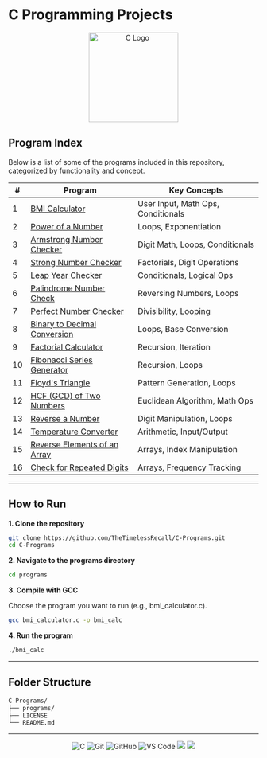 # C Programming Projects

<div align="center">
  <img src="https://upload.wikimedia.org/wikipedia/commons/1/19/C_Logo.png" alt="C Logo" width="180">
</div>



## Program Index

Below is a list of some of the programs included in this repository, categorized by functionality and concept.

| #  | Program                                                                 | Key Concepts                                   |
|----|-------------------------------------------------------------------------|------------------------------------------------|
| 1  | [BMI Calculator](https://github.com/TheTimelessRecall/C-Programs/blob/master/programs/bmi_cal.c)                    | User Input, Math Ops, Conditionals             |
| 2  | [Power of a Number](https://github.com/TheTimelessRecall/C-Programs/blob/master/programs/power_of_number.c)         | Loops, Exponentiation                          |
| 3  | [Armstrong Number Checker](https://github.com/TheTimelessRecall/C-Programs/blob/master/programs/armstrong_number.c) | Digit Math, Loops, Conditionals                |
| 4  | [Strong Number Checker](https://github.com/TheTimelessRecall/C-Programs/blob/master/programs/strong_number.c)       | Factorials, Digit Operations                   |
| 5  | [Leap Year Checker](https://github.com/TheTimelessRecall/C-Programs/blob/master/programs/leap_year.c)               | Conditionals, Logical Ops                      |
| 6  | [Palindrome Number Check](https://github.com/TheTimelessRecall/C-Programs/blob/master/programs/palindrome_number.c) | Reversing Numbers, Loops                       |
| 7  | [Perfect Number Checker](https://github.com/TheTimelessRecall/C-Programs/blob/master/programs/perfect_number.c)     | Divisibility, Looping                          |
| 8  | [Binary to Decimal Conversion](https://github.com/TheTimelessRecall/C-Programs/blob/master/programs/binary_to_decimal.c) | Loops, Base Conversion                     |
| 9  | [Factorial Calculator](https://github.com/TheTimelessRecall/C-Programs/blob/master/programs/factorial_number.c)     | Recursion, Iteration                           |
| 10 | [Fibonacci Series Generator](https://github.com/TheTimelessRecall/C-Programs/blob/master/programs/fibonacci_series.c) | Recursion, Loops                           |
| 11 | [Floyd's Triangle](https://github.com/TheTimelessRecall/C-Programs/blob/master/programs/floyd_triangle.c)           | Pattern Generation, Loops                      |
| 12 | [HCF (GCD) of Two Numbers](https://github.com/TheTimelessRecall/C-Programs/blob/master/programs/hcf_of_numbers.c)   | Euclidean Algorithm, Math Ops                  |
| 13 | [Reverse a Number](https://github.com/TheTimelessRecall/C-Programs/blob/master/programs/reverse_of_number.c)        | Digit Manipulation, Loops                      |
| 14 | [Temperature Converter](https://github.com/TheTimelessRecall/C-Programs/blob/master/programs/temperature_converter.c) | Arithmetic, Input/Output                    |
| 15 | [Reverse Elements of an Array](https://github.com/TheTimelessRecall/C-Programs/blob/master/programs/reversing_of_array_elements.c) | Arrays, Index Manipulation     |
| 16 | [Check for Repeated Digits](https://github.com/TheTimelessRecall/C-Programs/blob/master/programs/checking_repetition_of_digit.c) | Arrays, Frequency Tracking     |

---

## How to Run

**1. Clone the repository**

```bash
git clone https://github.com/TheTimelessRecall/C-Programs.git
cd C-Programs
```

**2. Navigate to the programs directory**
```bash
cd programs
```

**3. Compile with GCC**

Choose the program you want to run (e.g., bmi_calculator.c).
```bash
gcc bmi_calculator.c -o bmi_calc
```

**4. Run the program**
```bash
./bmi_calc
```

---

## Folder Structure
```bash
C-Programs/
├── programs/         
├── LICENSE
└── README.md
```

---

<p align="center">
  <img src="https://img.shields.io/badge/C-00599C?style=for-the-badge&logo=c&logoColor=white" alt="C" />
  <img src="https://img.shields.io/badge/Git-F05032?style=for-the-badge&logo=git&logoColor=white" alt="Git" />
  <img src="https://img.shields.io/badge/GitHub-181717?style=for-the-badge&logo=github&logoColor=white" alt="GitHub" />
  <img src="https://img.shields.io/badge/VS%20Code-007ACC?style=for-the-badge&logo=visual-studio-code&logoColor=white" alt="VS Code" />
  <img src="https://img.shields.io/badge/compiled-yes-brightgreen?style=for-the-badge" />
  <img src="https://img.shields.io/badge/runs-maybe-yellow?style=for-the-badge" />

</p>

